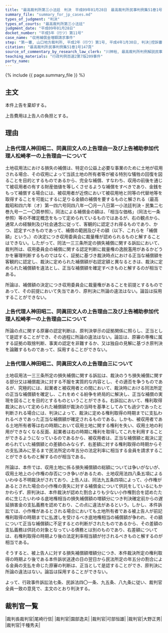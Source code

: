 ```yaml
---
title: "最高裁判所第三小法廷　判決　平成09年01月28日　最高裁判所民事判例集51巻1号147頁"
summary_file: "summary_for_jp_cases.md"
types_of_judgment: "判決"
types_of_courts: "最高裁判所第三小法廷"
judgment_date: "平成09年01月28日"
docket_number: "平成5年（行ツ）第11号"
case_name: "収用補償金増額請求事件"
step: "第一審, 山口地方裁判所, 平成2年（行ウ）第1号, 平成4年1月30日, 判決|控訴審, 広島高等裁判所, 平成4年（行コ）第3号, 平成4年11月6日, 判決"
citation: "最高裁判所民事判例集51巻1号147頁"
source_of_commentary_by_research_law_clerk: "川神裕, 最高裁判所判例解説民事篇平成9年度92頁"
teaching_materials: "行政判例百選2第7版209事件"
party_name:
---
```




{% include {{ page.summary_file }}  %}












## 主文



本件上告を棄却する。

上告費用は上告人の負担とする。





## 理由



### 上告代理人神田昭二、同眞田文人の上告理由一及び上告補助参加代理人松崎孝一の上告理由一について

土地収用法における損失の補償は、特定の公益上必要な事業のために土地が収用される場合、その収用によって当該土地の所有者等が被る特別な犠牲の回復を図ることを目的とするものであるから、完全な補償、すなわち、収用の前後を通じて被収用者の有する財産価値を等しくさせるような補償をすべきであり、金銭をもって補償する場合には、被収用者が近傍において被収用地と同等の代替地等を取得することを可能にするに足りる金額の補償を要するものと解される（最高裁昭和四六年（オ）第一四六号同四八年一〇月一八日第一小法廷判決・民集二七巻九号一二一〇頁参照）。同法による補償金の額は、「相当な価格」（同法七一条参照）等の不確定概念をもって定められているものではあるが、右の観点から、通常人の経験則及び社会通念に従って、客観的に認定され得るものであり、かつ、認定すべきものであって、補償の範囲及びその額（以下、これらを「補償額」という。）の決定につき収用委員会に裁量権が認められるものと解することはできない。したがって、同法一三三条所定の損失補償に関する訴訟において、裁判所は、収用委員会の補償に関する認定判断に裁量権の逸脱濫用があるかどうかを審理判断するものではなく、証拠に基づき裁決時点における正当な補償額を客観的に認定し、裁決に定められた補償額が右認定額と異なるときは、裁決に定められた補償額を違法とし、正当な補償額を確定すべきものと解するのが相当である。

所論は、補償額の決定につき収用委員会に裁量権があることを前提とするものであって、その前提において失当であり、原判決に所論の違法はない。論旨は採用することができない。

### 上告代理人神田昭二、同眞田文人の上告理由二及び上告補助参加代理人松崎孝一の上告理由二について

所論の点に関する原審の認定判断は、原判決挙示の証拠関係に照らし、正当として是認することができ、その過程に所論の違法はない。論旨は、原審の専権に属する証拠の取捨判断、事実の認定を非難するか、又は独自の見解に基づき原判決を論難するものであって、採用することができない。

### 上告代理人神田昭二、同眞田文人の上告理由三について

土地収用法一三三条所定の損失補償に関する訴訟は、裁決のうち損失補償に関する部分又は補償裁決に対する不服を実質的な内容とし、その適否を争うものであるが、究極的には、起業者と被収用者との間において、裁決時における同法所定の正当な補償額を確定し、これをめぐる紛争を終局的に解決し、正当な補償の実現を図ることを目的とするものということができる。右訴訟において、権利取得裁決において定められた補償額が裁決の当時を基準としてみても過少であったと判断される場合には、判決によって、裁決に定める権利取得の時期までに支払われるべきであった正当な補償額が確定されるものである。しかも、被収用者である土地所有者等は右の時期において収用土地に関する権利を失い、収用土地の利用ができなくなる反面、起業者は右の時期に権利を取得してこれを利用することができるようになっているのであるから、被収用者は、正当な補償額と裁決に定められていた補償額との差額のみならず、右差額に対する権利取得の時期からその支払済みに至るまで民法所定の年五分の法定利率に相当する金員を請求することができるものと解するのが相当である。

所論は、本件では、収用土地に係る損失補償額の総額については争いがないが、収用土地上の小作権の存否につき争いがあるため、土地収用法四八条五項によるいわゆる不明裁決がされており、上告人は、同法九五条四項によって、小作権があるとされた場合の小作権の喪失に対する補償金について供託をしているにもかかわらず、原判決は、本件裁決が認めた割合よりも少ない小作権割合を認めたために生じたいわゆる底地権相当の損失補償額の増額分につき判決確定前からの遅延損害金の支払義務を認めており、この点に違法があるという。しかし、本件訴訟では、小作権があるとされる場合においても土地所有者である被上告人が前記権利取得の時期までに払渡しを受けるべき底地権相当の補償額が争われ、その額について正当な補償額に不足するとの判断がされたものであるから、その差額の支払義務は供託の対象となっている債務とは別のものであり、右差額については、右権利取得の時期より後の法定利率相当額が付されるべきものと解するのが相当である。

そうすると、被上告人に対する損失補償額増額分につき、本件裁決所定の権利取得の時期より後である本件訴状送達の日の翌日から民法所定の年五分の割合による金員の支払を命じた原審の判断は、正当として是認することができ、原判決に所論の違法はない。論旨は採用することができない。

よって、行政事件訴訟法七条、民訴法四〇一条、九五条、八九条に従い、裁判官全員一致の意見で、主文のとおり判決する。

## 裁判官一覧

|裁判長裁判官|尾崎行信|
|裁判官|園部逸夫|
|裁判官|可部恒雄|
|裁判官|大野正男|
|裁判官|千種秀夫|







